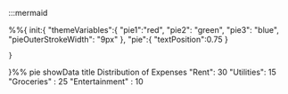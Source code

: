 :::mermaid

%%{
    init:{
        "themeVariables":{
          "pie1":"red",
          "pie2": "green", 
          "pie3": "blue",
          "pieOuterStrokeWidth": "9px"
        },
        "pie":{
            "textPosition":0.75
        } 
         
    }
}%%
pie showData
    title Distribution of Expenses
    "Rent": 30
    "Utilities": 15
    "Groceries" : 25
    "Entertainment" : 10
